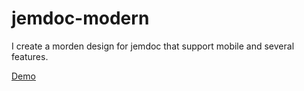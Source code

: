 # jemdoc-modern

I create a morden design for jemdoc that support mobile and several features.

[Demo](http://khanhdang.github.io/jemdoc-modern/)
